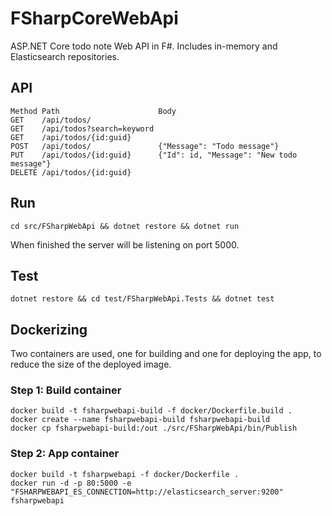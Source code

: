 # FSharpCoreWebApi
ASP.NET Core todo note Web API in F#.  Includes in-memory and Elasticsearch repositories.

## API
```
Method Path                      Body
GET    /api/todos/
GET    /api/todos?search=keyword 
GET    /api/todos/{id:guid}      
POST   /api/todos/               {"Message": "Todo message"}
PUT    /api/todos/{id:guid}      {"Id": id, "Message": "New todo message"}
DELETE /api/todos/{id:guid}
```

## Run
```
cd src/FSharpWebApi && dotnet restore && dotnet run
```
When finished the server will be listening on port 5000.

## Test
```
dotnet restore && cd test/FSharpWebApi.Tests && dotnet test
```

## Dockerizing
Two containers are used, one for building and one for deploying the app, to reduce the size of the deployed image.

### Step 1: Build container
```
docker build -t fsharpwebapi-build -f docker/Dockerfile.build .
docker create --name fsharpwebapi-build fsharpwebapi-build
docker cp fsharpwebapi-build:/out ./src/FSharpWebApi/bin/Publish
```

### Step 2: App container
```
docker build -t fsharpwebapi -f docker/Dockerfile .
docker run -d -p 80:5000 -e "FSHARPWEBAPI_ES_CONNECTION=http://elasticsearch_server:9200" fsharpwebapi
```
